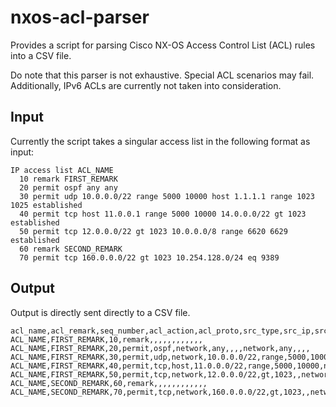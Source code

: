 # nxos-acl-parser
Provides a script for parsing Cisco NX-OS Access Control List (ACL) rules into a CSV file. 

Do note that this parser is not exhaustive. Special ACL scenarios may fail. Additionally, IPv6 ACLs are currently not taken into consideration.

## Input
Currently the script takes a singular access list in the following format as input:

```
IP access list ACL_NAME
  10 remark FIRST_REMARK
  20 permit ospf any any
  30 permit udp 10.0.0.0/22 range 5000 10000 host 1.1.1.1 range 1023 1025 established
  40 permit tcp host 11.0.0.1 range 5000 10000 14.0.0.0/22 gt 1023 established
  50 permit tcp 12.0.0.0/22 gt 1023 10.0.0.0/8 range 6620 6629 established
  60 remark SECOND_REMARK
  70 permit tcp 160.0.0.0/22 gt 1023 10.254.128.0/24 eq 9389
```

## Output
Output is directly sent directly to a CSV file. 
```
acl_name,acl_remark,seq_number,acl_action,acl_proto,src_type,src_ip,src_operator,src_port_begin,src_port_end,dst_type,dst_ip,dst_operator,dst_port_begin,dst_port_end,acl_state
ACL_NAME,FIRST_REMARK,10,remark,,,,,,,,,,,,
ACL_NAME,FIRST_REMARK,20,permit,ospf,network,any,,,,network,any,,,,
ACL_NAME,FIRST_REMARK,30,permit,udp,network,10.0.0.0/22,range,5000,10000,host,1.1.1.1,range,1023,1025,established
ACL_NAME,FIRST_REMARK,40,permit,tcp,host,11.0.0.0/22,range,5000,10000,network,14.0.0.0/22,gt,1023,,established
ACL_NAME,FIRST_REMARK,50,permit,tcp,network,12.0.0.0/22,gt,1023,,network,10.0.0.0/8,range,6620,6629,established
ACL_NAME,SECOND_REMARK,60,remark,,,,,,,,,,,,
ACL_NAME,SECOND_REMARK,70,permit,tcp,network,160.0.0.0/22,gt,1023,,network,10.254.128.0/24,eq,9389,,
```
